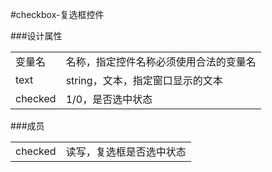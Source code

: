 #checkbox-复选框控件

###设计属性
<table>
	<tr><td>变量名</td><td>名称，指定控件名称必须使用合法的变量名</td></tr>
	<tr><td>text</td><td>string，文本，指定窗口显示的文本</td></tr>
	<tr><td>checked</td><td>1/0，是否选中状态</td></tr>
</table>

###成员
<table>
<tr><td>checked</td><td>读写，复选框是否选中状态</td></tr>
</table>